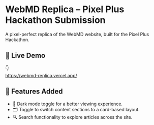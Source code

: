 # WebMD Replica – Pixel Plus Hackathon Submission

A pixel-perfect replica of the WebMD website, built for the Pixel Plus Hackathon.

## 🔗 Live Demo  
👇  
https://webmd-replica.vercel.app/

## 🔧 Features Added
- 🌙 Dark mode toggle for a better viewing experience.
- 🗂️ Toggle to switch content sections to a card-based layout.
- 🔍 Search functionality to explore articles across the site.
